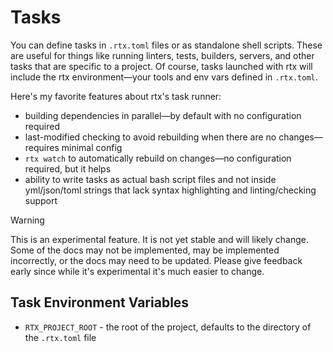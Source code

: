 # Tasks <Badge type="warning" text="experimental" />

You can define tasks in `.rtx.toml` files or as standalone shell scripts. These are useful for things like
running linters, tests, builders, servers, and other tasks that are specific to a project. Of course,
tasks launched with rtx will include the rtx environment—your tools and env vars defined in `.rtx.toml`.

Here's my favorite features about rtx's task runner:

- building dependencies in parallel—by default with no configuration required
- last-modified checking to avoid rebuilding when there are no changes—requires minimal config
- `rtx watch` to automatically rebuild on changes—no configuration required, but it helps
- ability to write tasks as actual bash script files and not inside yml/json/toml strings that lack syntax highlighting and linting/checking support

> [!WARNING]
>
> This is an experimental feature. It is not yet stable and will likely change. Some of the docs
> may not be implemented, may be implemented incorrectly, or the docs may need to be updated.
> Please give feedback early since while it's experimental it's much easier to change.

## Task Environment Variables

- `RTX_PROJECT_ROOT` - the root of the project, defaults to the directory of the `.rtx.toml` file
